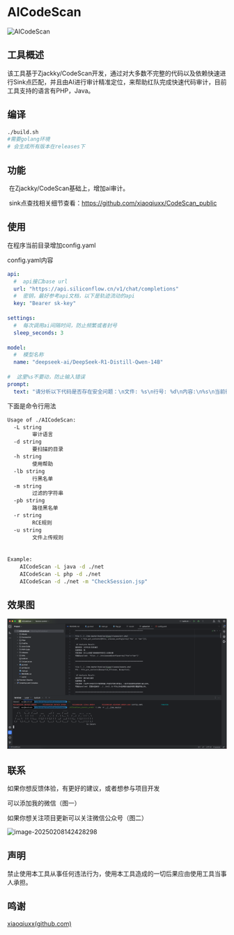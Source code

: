 # AICodeScan

![AICodeScan](https://socialify.git.ci/zacarx/AICodeScan/image?description=1&font=Source+Code+Pro&language=1&name=1&owner=1&pattern=Overlapping+Hexagons&theme=Dark)



## 工具概述

​	该工具基于Zjackky/CodeScan开发，通过对大多数不完整的代码以及依赖快速进行Sink点匹配，并且由AI进行审计精准定位，来帮助红队完成快速代码审计，目前工具支持的语言有PHP，Java。



## 编译

```bash
./build.sh
#需要golang环境
# 会生成所有版本在releases下
```



## 功能

​	在Zjackky/CodeScan基础上，增加ai审计。

​	sink点查找相关细节查看：https://github.com/xiaoqiuxx/CodeScan_public



## 使用

在程序当前目录增加config.yaml

config.yaml内容

```yaml
api:
  #  api接口base url
  url: "https://api.siliconflow.cn/v1/chat/completions"
  #  密钥，最好参考api文档，以下是轨迹流动的api
  key: "Bearer sk-key"

settings:
  #  每次调用ai间隔时间，防止频繁或者封号
  sleep_seconds: 3

model:
  #  模型名称
  name: "deepseek-ai/DeepSeek-R1-Distill-Qwen-14B"

#  这里%s不要动，防止输入错误
prompt:
  text: "请分析以下代码是否存在安全问题：\n文件: %s\n行号: %d\n内容:\n%s\n当前行：%s，请简明扼要，如果觉得大概率没有漏洞直接回答大概率没有漏洞七个汉字，如果有，严格按照一下格式输出：\n漏洞类型：\n危害等级：\n判断理由：\n可能的payload:"
```

下面是命令行用法

```bash
Usage of ./AICodeScan:
  -L string
        审计语言
  -d string
        要扫描的目录
  -h string
        使用帮助
  -lb string
        行黑名单
  -m string
        过滤的字符串
  -pb string
        路径黑名单
  -r string
        RCE规则
  -u string
        文件上传规则


Example:
	AICodeScan -L java -d ./net
	AICodeScan -L php -d ./net
	AICodeScan -d ./net -m "CheckSession.jsp"
```



## 效果图

![image-20250208130256764](./img/test.png)

## 联系

如果你想反馈体验，有更好的建议，或者想参与项目开发

可以添加我的微信（图一）

如果你想关注项目更新可以关注微信公众号（图二）

![image-20250208142428298](http://img.zacarx.top/img/image-20250208142428298.png)



## 声明

禁止使用本工具从事任何违法行为，使用本工具造成的一切后果应由使用工具当事人承担。

## 鸣谢

[xiaoqiuxx(github.com)](https://github.com/xiaoqiuxx)
